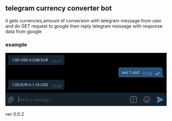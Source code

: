 ## telegram currency converter bot

it gets currencies,amount of conversion with telegram message from user and do GET request to google then reply telegram message with response data from google

### example
![Alt text](repo/example.png "example_conv_image")

ver 0.0.2
